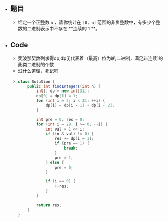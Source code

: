 - ## 题目
	- 给定一个正整数 `n` ，请你统计在 `[0, n]` 范围的非负整数中，有多少个整数的二进制表示中不存在 **连续的 1 **。
- ## Code
	- 斐波那契数列求得dp,dp[i]代表着（最高）位为i的二进制，满足非连续1的此类二进制的个数
	- 没什么道理，死记吧
	- ```java
	  class Solution {
	      public int findIntegers(int n) {
	          int[] dp = new int[31];
	          dp[0] = dp[1] = 1;
	          for (int i = 2; i < 31; ++i) {
	              dp[i] = dp[i - 1] + dp[i - 2];
	          }
	  
	          int pre = 0, res = 0;
	          for (int i = 29; i >= 0; --i) {
	              int val = 1 << i;
	              if ((n & val) != 0) {
	                  res += dp[i + 1];
	                  if (pre == 1) {
	                      break;
	                  }
	                  pre = 1;
	              } else {
	                  pre = 0;
	              }
	  
	              if (i == 0) {
	                  ++res;
	              }
	          }
	  
	          return res;
	      }
	  }
	  
	  ```